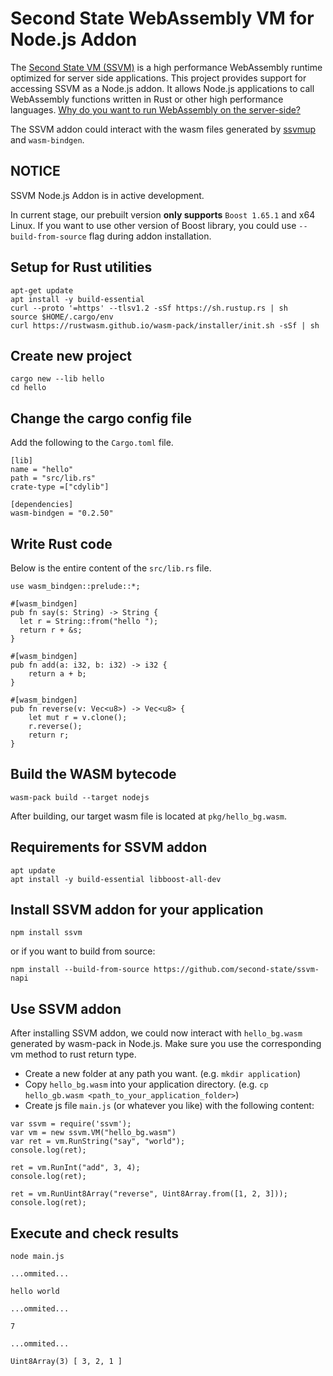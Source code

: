 # Second State WebAssembly VM for Node.js Addon

The [Second State VM (SSVM)](https://github.com/second-state/ssvm) is a high performance WebAssembly runtime optimized for server side applications. This project provides support for accessing SSVM as a Node.js addon. It allows Node.js applications to call WebAssembly functions written in Rust or other high performance languages. [Why do you want to run WebAssembly on the server-side?](https://docs.secondstate.io/serverless-cloud/the-case-for-webassembly-on-the-server-side)

The SSVM addon could interact with the wasm files generated by [ssvmup](https://github.com/second-state/ssvmup) and `wasm-bindgen`.

## NOTICE

SSVM Node.js Addon is in active development.

In current stage, our prebuilt version **only supports** `Boost 1.65.1` and x64 Linux.
If you want to use other version of Boost library, you could use `--build-from-source` flag during addon installation.


## Setup for Rust utilities

```
apt-get update
apt install -y build-essential
curl --proto '=https' --tlsv1.2 -sSf https://sh.rustup.rs | sh
source $HOME/.cargo/env
curl https://rustwasm.github.io/wasm-pack/installer/init.sh -sSf | sh
```


## Create new project

```
cargo new --lib hello
cd hello
```

## Change the cargo config file

Add the following to the `Cargo.toml` file.

```
[lib]
name = "hello"
path = "src/lib.rs"
crate-type =["cdylib"]

[dependencies]
wasm-bindgen = "0.2.50"
```

## Write Rust code

Below is the entire content of the `src/lib.rs` file.

```
use wasm_bindgen::prelude::*;

#[wasm_bindgen]
pub fn say(s: String) -> String {
  let r = String::from("hello ");
  return r + &s;
}

#[wasm_bindgen]
pub fn add(a: i32, b: i32) -> i32 {
    return a + b;
}

#[wasm_bindgen]
pub fn reverse(v: Vec<u8>) -> Vec<u8> {
    let mut r = v.clone();
    r.reverse();
    return r;
}
```

## Build the WASM bytecode

```
wasm-pack build --target nodejs
```

After building, our target wasm file is located at `pkg/hello_bg.wasm`.

## Requirements for SSVM addon

```
apt update
apt install -y build-essential libboost-all-dev
```

## Install SSVM addon for your application

```
npm install ssvm
```

or if you want to build from source:

```
npm install --build-from-source https://github.com/second-state/ssvm-napi
```

## Use SSVM addon

After installing SSVM addon, we could now interact with `hello_bg.wasm` generated by wasm-pack in Node.js.
Make sure you use the corresponding vm method to rust return type.

- Create a new folder at any path you want. (e.g. `mkdir application`)
- Copy `hello_bg.wasm` into your application directory. (e.g. `cp hello_gb.wasm <path_to_your_application_folder>`)
- Create js file `main.js` (or whatever you like) with the following content:

```
var ssvm = require('ssvm');
var vm = new ssvm.VM("hello_bg.wasm")
var ret = vm.RunString("say", "world");
console.log(ret);

ret = vm.RunInt("add", 3, 4);
console.log(ret);

ret = vm.RunUint8Array("reverse", Uint8Array.from([1, 2, 3]));
console.log(ret);
```

## Execute and check results

```
node main.js

...ommited...

hello world

...ommited...

7

...ommited...

Uint8Array(3) [ 3, 2, 1 ]
```
